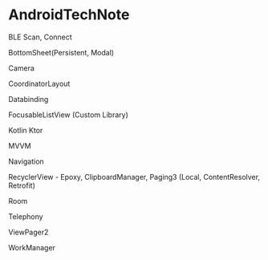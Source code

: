 # AndroidTechNote

BLE Scan, Connect

BottomSheet(Persistent, Modal)

Camera

CoordinatorLayout

Databinding

FocusableListView (Custom Library)

Kotlin Ktor

MVVM

Navigation

RecyclerView - Epoxy, ClipboardManager, Paging3 (Local, ContentResolver, Retrofit)
 
Room

Telephony

ViewPager2

WorkManager
